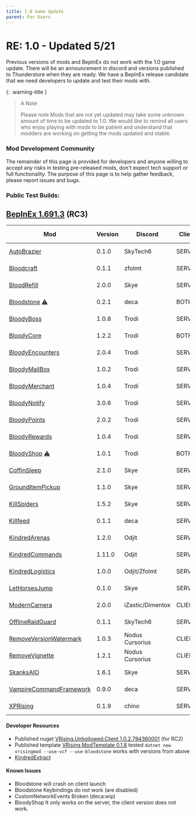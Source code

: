 ```yaml
---
title: 1.0 Game Update
parent: For Users
---
```


# RE: 1.0 - Updated 5/21
Previous versions of mods and BepInEx do not work with the 1.0 game update. There will be an announcement in discord and versions published to Thunderstore when they are ready. We have a BepInEx release candidate that we need developers to update and test their mods with.

{: .warning-title }
> A Note
> 
> Please note Mods that are not yet updated may take some unknown amount of time to be updated to 1.0. We would like to remind all users who enjoy playing with mods to be patient and understand that modders are working on getting the mods updated and stable.
>

### Mod Development Community
The remainder of this page is provided for developers and anyone willing to accept any risks in testing pre-released mods, don't expect tech support or full functionality. The purpose of this page is to help gather feedback, please report issues and bugs.

### Public Test Builds:

## [BepInEx 1.691.3](https://github.com/decaprime/VRising-Modding/releases/tag/1.691.3) (**RC3**)

| Mod | Version | Discord | Client | Last Update |
| --- | --- | --- | --- | --- |
| [AutoBrazier](https://github.com/SkyTech6/AutoBrazier/releases/tag/v0.1.0) | 0.1.0 | SkyTech6 | SERVER | May 18 |
| [Bloodcraft](https://github.com/mfoltz/Bloodcraft/releases/tag/V0.1.1) | 0.1.1 | zfolmt | SERVER | May 25 |
| [BloodRefill](https://github.com/skythebro/VMods/releases/tag/BR2.0.0) | 2.0.0 | Skye | SERVER | May 14 |
| [Bloodstone](https://github.com/decaprime/Bloodstone/releases/tag/v0.2.1) [⚠️](#known-issues) | 0.2.1 | deca | BOTH | May 12 |
| [BloodyBoss](https://github.com/oscarpedrero/BloodyBoss/releases/tag/v1.0.8) | 1.0.8 | Trodi | SERVER | May 26 | 
| [BloodyCore](https://github.com/oscarpedrero/BloodyCore/releases/tag/v1.2) | 1.2.2 | Trodi | BOTH | May 25 | 
| [BloodyEncounters](https://github.com/oscarpedrero/BloodyEncounters/releases/tag/v2.0.4) | 2.0.4 | Trodi | SERVER | May 25 |
| [BloodyMailBox](https://github.com/oscarpedrero/BloodyMailBox/releases/tag/v1.0.2) | 1.0.2 | Trodi | SERVER | May 26 |
| [BloodyMerchant](https://github.com/oscarpedrero/BloodyMerchant/releases/tag/v1.0.4) | 1.0.4 | Trodi | SERVER | May 26 |
| [BloodyNotify](https://github.com/oscarpedrero/BloodyNotify/releases/tag/v3.0.6) | 3.0.6 | Trodi | SERVER | May 26 |
| [BloodyPoints](https://github.com/oscarpedrero/BloodyPoints/releases/tag/v2.0.2) | 2.0.2 | Trodi | SERVER | May 20 |
| [BloodyRewards](https://github.com/oscarpedrero/BloodyRewards/releases/tag/v1.0.4) | 1.0.4 | Trodi | SERVER | May 25 |
| [BloodyShop](https://github.com/oscarpedrero/BloodyShop/releases/tag/v1.0.1)  [⚠️](#known-issues) | 1.0.1 | Trodi | BOTH | May 25 |
| [CoffinSleep](https://github.com/skythebro/CoffinSleep/releases/tag/2.1.0) | 2.1.0 | Skye | SERVER | May 19 |
| [GroundItemPickup](https://github.com/skythebro/GroundItemPickup/releases/tag/1.1.0) | 1.1.0 | Skye | SERVER | May 15 |
| [KillSpiders](https://github.com/skythebro/VRisingKillSpiders/releases/tag/1.5.2) | 1.5.2 | Skye | SERVER | May 12 |
| [Killfeed](https://github.com/decaprime/Killfeed/releases/tag/v0.1.1) | 0.1.1 | deca | SERVER | May 11 |
| [KindredArenas](https://github.com/Odjit/KindredArenas/releases/tag/v1.2.0) | 1.2.0 | Odjit | SERVER  | May 23 |
| [KindredCommands](https://github.com/Odjit/KindredCommands/releases/tag/v1.11.0) | 1.11.0 | Odjit | SERVER  | May 23 |
| [KindredLogistics](https://github.com/Odjit/KindredLogistics/releases/tag/V1.0.0) | 1.0.0 | Odjit/Zfolmt | SERVER  | May 19 |
| [LetHorsesJump](https://github.com/skythebro/LetHorsesJump/releases/tag/0.1.0) | 0.1.0 | Skye | SERVER | May 16 |
| [ModernCamera](https://github.com/v-rising/ModernCamera/releases/tag/v2.0.0) | 2.0.0 | iZastic/Dimentox | CLIENT | May 23 |
| [OfflineRaidGuard](https://github.com/SkyTech6/OfflineRaidGuard/releases/tag/0.1.1) | 0.1.1 | SkyTech6 | SERVER | May 23 |
| [RemoveVersionWatermark](https://github.com/NodusCursorius/VRising-RemoveVersionWatermark/releases/tag/1.0.3) | 1.0.3 | Nodus Cursorius | CLIENT | May 17 |
| [RemoveVignette](https://github.com/NodusCursorius/vrising-removevignette/releases/tag/1.2.1) | 1.2.1 | Nodus Cursorius | CLIENT | May 17 |
| [SkanksAIO](https://github.com/skythebro/SkanksAIO/releases/tag/1.6.1) | 1.6.1 | Skye | SERVER | May 23 |
| [VampireCommandFramework](https://github.com/decaprime/VampireCommandFramework/releases/tag/v0.9.0) | 0.9.0 | deca | SERVER | May 18 |
| [XPRising](https://github.com/aontas/XPRising/releases/tag/v0.1.9) | 0.1.9 | chino | SERVER | May 26 |



#### Developer Resources
- Published nuget [VRising.Unhollowed.Client 1.0.2.794360001](https://www.nuget.org/packages/VRising.Unhollowed.Client/1.0.2.794360001) (for RC2)
- Published template [VRising.ModTemplate 0.1.8](<https://www.nuget.org/packages/VRising.ModTemplate/0.1.8>) tested `dotnet new vrisingmod --use-vcf --use-bloodstone` works with versions from above
- [KindredExtract](https://github.com/Odjit/KindredExtract/releases/tag/KindredExtract) 

#### Known Issues
- Bloodstone will crash on client launch
- Bloodstone Keybindings do not work (are disabled)
- CustomNetworkEvents Broken (deca:wip)
- BloodyShop It only works on the server, the client version does not work.
